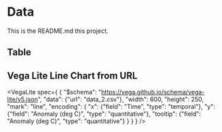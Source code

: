 # Data

This is the README.md this project.

## Table 

<Table url="data_1.csv" />
 
## Vega Lite Line Chart from URL 

<VegaLite spec={ { "$schema": "https://vega.github.io/schema/vega-lite/v5.json", "data": {"url": "data_2.csv"}, "width": 600, "height": 250, "mark": "line", "encoding": { "x": {"field": "Time", "type": "temporal"}, "y": {"field": "Anomaly (deg C)", "type": "quantitative"}, "tooltip": {"field": "Anomaly (deg C)", "type": "quantitative"} } } } />
